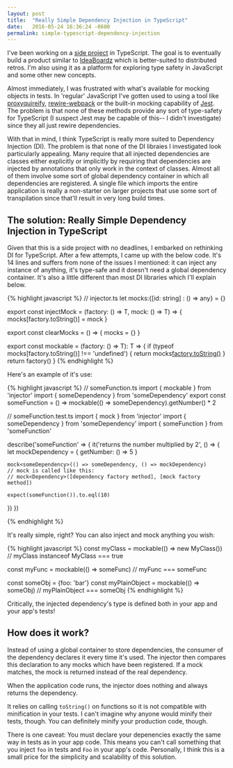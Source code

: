 ```yaml
---
layout: post
title:  "Really Simple Dependency Injection in TypeScript"
date:   2016-05-24 16:36:24 -0600
permalink: simple-typescript-dependency-injection
---
```


I've been working on a [side project](https://github.com/mlawrie/sticky-board) in TypeScript. The goal is to eventually build a product similar to [IdeaBoardz](http://www.ideaboardz.com/) which is better-suited to distributed retros. I'm also using it as a platform for exploring type safety in JavaScript and some other new concepts.

Almost immediately, I was frustrated with what's available for mocking objects in tests. In 'regular' JavaScript I've gotten used to using a tool like [proxyquireify](https://github.com/thlorenz/proxyquireify), [rewire-webpack](https://github.com/jhnns/rewire-webpack) or the built-in mocking capability of [Jest](https://facebook.github.io/jest/). The problem is that none of these methods provide any sort of type-safety for TypeScript (I suspect Jest may be capable of this-- I didn't investigate) since they all just rewire dependencies.

With that in mind, I think TypeScript is really more suited to Dependency Injection (DI). The problem is that none of the DI libraies I investigated look particularly appealing. Many require that all injected dependencies are classes either explicitly or implicitly by requiring that dependencies are injected by annotations that only work in the context of classes. Almost all of them involve some sort of global dependency container in which all dependencies are registered. A single file which imports the entire application is really a non-starter on larger projects that use some sort of transpilation  since that'll result in very long build times.

## The solution: Really Simple Dependency Injection in TypeScript

Given that this is a side project with no deadlines, I embarked on rethinking DI for TypeScript. After a few attempts, I came up with the below code. It's 14 lines and suffers from none of the issues I mentioned: it can inject any instance of anything, it's type-safe and it doesn't need a global dependency container. It's also a little different than most DI libraries which I'll explain below.

{% highlight javascript %}
// injector.ts
let mocks:{[id: string] : () => any} = {}

export const injectMock = <T>(factory: () => T, mock: () => T) => {
  mocks[factory.toString()] = mock
}
  
export const clearMocks = () => {
  mocks = {}
}

export const mockable = <T>(factory: () => T): T => {
  if (typeof mocks[factory.toString()] !== 'undefined') {
    return mocks[factory.toString()]()
  }
  return factory()
}
{% endhighlight %}

Here's an example of it's use:

{% highlight javascript %}
// someFunction.ts
import { mockable } from 'injector'
import { someDependency } from 'someDependency'
export const someFunction = () =>
 mockable(() => someDependency).getNumber() * 2


// someFunction.test.ts
import { mock } from 'injector'
import { someDependency } from 'someDependency'
import { someFunction } from 'someFunction'

describe('someFunction' => {
  it('returns the number multiplied by 2', () => {
    let mockDependency = { getNumber: () => 5 }
    
    mock<someDependency>(() => someDependency, () => mockDependency)
    // mock is called like this:
    // mock<Dependency>([dependency factory method], [mock factory method])
    
    expect(someFunction()).to.eql(10)
  })
})

{% endhighlight %}

It's really simple, right? You can also inject and mock anything you wish:

{% highlight javascript %}
const myClass = mockable(() => new MyClass())
// myClass instanceof MyClass === true

const myFunc = mockable(() => someFunc)
// myFunc === someFunc

const someObj = {foo: 'bar'}
const myPlainObject = mockable(() => someObj)
// myPlainObject === someObj
{% endhighlight %}

Critically, the injected dependency's type is defined both in your app and your app's tests! 

## How does it work?

Instead of using a global container to store dependencies, the consumer of the dependency declares it every time it's used. The injector then compares this declaration to any mocks which have been registered. If a mock matches, the mock is returned instead of the real dependency.

When the application code runs, the injector does nothing and always returns the dependency.

It relies on calling `toString()` on functions so it is not compatible with minification in your tests. I can't imagine why anyone would minify their tests, though. You can definitely minify your production code, though.

There is one caveat: You must declare your depenencies exactly the same way in tests as in your app code. This means you can't call something that you inject `foo` in tests and `Foo` in your app's code. Personally, I think this is a small price for the simplicity and scalability of this solution. 